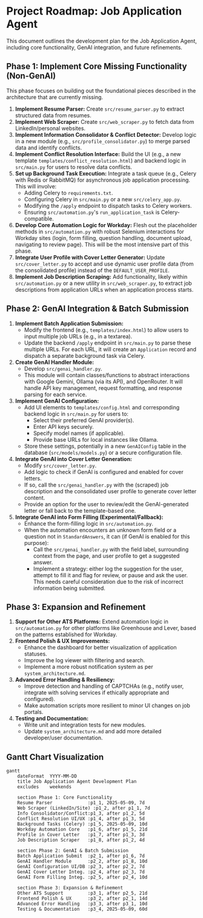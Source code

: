 # Project Roadmap: Job Application Agent

This document outlines the development plan for the Job Application Agent, including core functionality, GenAI integration, and future refinements.

## Phase 1: Implement Core Missing Functionality (Non-GenAI)

This phase focuses on building out the foundational pieces described in the architecture that are currently missing.

1.  **Implement Resume Parser:** Create `src/resume_parser.py` to extract structured data from resumes.
2.  **Implement Web Scraper:** Create `src/web_scraper.py` to fetch data from LinkedIn/personal websites.
3.  **Implement Information Consolidator & Conflict Detector:** Develop logic in a new module (e.g., `src/profile_consolidator.py`) to merge parsed data and identify conflicts.
4.  **Implement Conflict Resolution Interface:** Build the UI (e.g., a new template `templates/conflict_resolution.html`) and backend logic in `src/main.py` for users to resolve data conflicts.
5.  **Set up Background Task Execution:** Integrate a task queue (e.g., Celery with Redis or RabbitMQ) for asynchronous job application processing. This will involve:
    *   Adding Celery to `requirements.txt`.
    *   Configuring Celery in `src/main.py` or a new `src/celery_app.py`.
    *   Modifying the `/apply` endpoint to dispatch tasks to Celery workers.
    *   Ensuring `src/automation.py`'s `run_application_task` is Celery-compatible.
6.  **Develop Core Automation Logic for Workday:** Flesh out the placeholder methods in `src/automation.py` with robust Selenium interactions for Workday sites (login, form filling, question handling, document upload, navigating to review page). This will be the most intensive part of this phase.
7.  **Integrate User Profile with Cover Letter Generator:** Update `src/cover_letter.py` to accept and use dynamic user profile data (from the consolidated profile) instead of the `DEFAULT_USER_PROFILE`.
8.  **Implement Job Description Scraping:** Add functionality, likely within `src/automation.py` or a new utility in `src/web_scraper.py`, to extract job descriptions from application URLs when an application process starts.

## Phase 2: GenAI Integration & Batch Submission

1.  **Implement Batch Application Submission:**
    *   Modify the frontend (e.g., `templates/index.html`) to allow users to input multiple job URLs (e.g., in a textarea).
    *   Update the backend `/apply` endpoint in `src/main.py` to parse these multiple URLs. For each URL, it will create an `Application` record and dispatch a separate background task via Celery.
2.  **Create GenAI Handler Module:**
    *   Develop `src/genai_handler.py`.
    *   This module will contain classes/functions to abstract interactions with Google Gemini, Ollama (via its API), and OpenRouter. It will handle API key management, request formatting, and response parsing for each service.
3.  **Implement GenAI Configuration:**
    *   Add UI elements to `templates/config.html` and corresponding backend logic in `src/main.py` for users to:
        *   Select their preferred GenAI provider(s).
        *   Enter API keys securely.
        *   Specify model names (if applicable).
        *   Provide base URLs for local instances like Ollama.
    *   Store these settings, potentially in a new `GenAIConfig` table in the database (`src/models/models.py`) or a secure configuration file.
4.  **Integrate GenAI into Cover Letter Generation:**
    *   Modify `src/cover_letter.py`.
    *   Add logic to check if GenAI is configured and enabled for cover letters.
    *   If so, call the `src/genai_handler.py` with the (scraped) job description and the consolidated user profile to generate cover letter content.
    *   Provide an option for the user to review/edit the GenAI-generated letter or fall back to the template-based one.
5.  **Integrate GenAI into Form Filling (Experimental/Fallback):**
    *   Enhance the form-filling logic in `src/automation.py`.
    *   When the automation encounters an unknown form field or a question not in `StandardAnswers`, it can (if GenAI is enabled for this purpose):
        *   Call the `src/genai_handler.py` with the field label, surrounding context from the page, and user profile to get a suggested answer.
        *   Implement a strategy: either log the suggestion for the user, attempt to fill it and flag for review, or pause and ask the user. This needs careful consideration due to the risk of incorrect information being submitted.

## Phase 3: Expansion and Refinement

1.  **Support for Other ATS Platforms:** Extend automation logic in `src/automation.py` for other platforms like Greenhouse and Lever, based on the patterns established for Workday.
2.  **Frontend Polish & UX Improvements:**
    *   Enhance the dashboard for better visualization of application statuses.
    *   Improve the log viewer with filtering and search.
    *   Implement a more robust notification system as per `system_architecture.md`.
3.  **Advanced Error Handling & Resiliency:**
    *   Improve detection and handling of CAPTCHAs (e.g., notify user, integrate with solving services if ethically appropriate and configured).
    *   Make automation scripts more resilient to minor UI changes on job portals.
4.  **Testing and Documentation:**
    *   Write unit and integration tests for new modules.
    *   Update `system_architecture.md` and add more detailed developer/user documentation.

## Gantt Chart Visualization

```mermaid
gantt
    dateFormat  YYYY-MM-DD
    title Job Application Agent Development Plan
    excludes    weekends

    section Phase 1: Core Functionality
    Resume Parser             :p1_1, 2025-05-09, 7d
    Web Scraper (LinkedIn/Site) :p1_2, after p1_1, 7d
    Info Consolidator/Conflict:p1_3, after p1_2, 5d
    Conflict Resolution UI/UX :p1_4, after p1_3, 5d
    Background Tasks (Celery) :p1_5, 2025-05-09, 10d
    Workday Automation Core   :p1_6, after p1_5, 21d
    Profile in Cover Letter   :p1_7, after p1_3, 3d
    Job Description Scraper   :p1_8, after p1_2, 4d

    section Phase 2: GenAI & Batch Submission
    Batch Application Submit  :p2_1, after p1_6, 7d
    GenAI Handler Module      :p2_2, after p1_8, 10d
    GenAI Configuration UI/DB :p2_3, after p2_2, 7d
    GenAI Cover Letter Integ. :p2_4, after p2_3, 7d
    GenAI Form Filling Integ. :p2_5, after p2_4, 10d

    section Phase 3: Expansion & Refinement
    Other ATS Support         :p3_1, after p2_5, 21d
    Frontend Polish & UX      :p3_2, after p2_1, 14d
    Advanced Error Handling   :p3_3, after p3_1, 10d
    Testing & Documentation   :p3_4, 2025-05-09, 60d